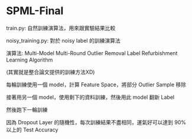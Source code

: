 # SPML-Final

train.py: 自然訓練演算法，用來跟實驗結果比較

noisy_training.py: 對於 noisy label 的訓練演算法

演算法: Multi-Model Multi-Round Outlier Removal Label Refurbishment Learning Algorithm

(其實就是整合論文提供的訓練方法XD)



每輪訓練使用一個 model，計算 Feature Space，將部分 Outlier Sample 移除

接著用另一個 model，使用剩下的資料訓練，然後用此 model 翻新 Label

然後跑下一輪訓練



因為 Dropout Layer 的隨機性，每次訓練結果不盡相同，運氣好可以達到 90% 以上的 Test Accuracy
